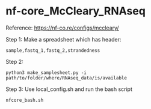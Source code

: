 # nf-core_McCleary_RNAseq

Reference: https://nf-co.re/configs/mccleary/

Step 1: 
Make a spreadsheet which has header:
```
sample,fastq_1,fastq_2,strandedness
```

Step 2: 
```
python3 make_samplesheet.py -i path/to/folder/where/RNAseq_data/is/available
```

Step 3:
Use local_config.sh
and run the bash script
```
nfcore_bash.sh
```
